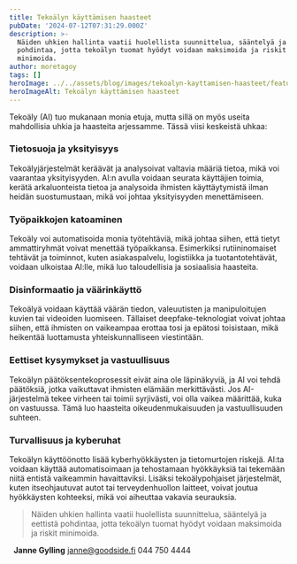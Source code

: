 ```yaml
---
title: Tekoälyn käyttämisen haasteet
pubDate: '2024-07-12T07:31:29.000Z'
description: >-
  Näiden uhkien hallinta vaatii huolellista suunnittelua, sääntelyä ja eettistä
  pohdintaa, jotta tekoälyn tuomat hyödyt voidaan maksimoida ja riskit
  minimoida.
author: moretagoy
tags: []
heroImage: ../../assets/blog/images/tekoalyn-kayttamisen-haasteet/featured.webp
heroImageAlt: Tekoälyn käyttämisen haasteet
---
```


Tekoäly (AI) tuo mukanaan monia etuja, mutta sillä on myös useita mahdollisia uhkia ja haasteita arjessamme. Tässä viisi keskeistä uhkaa:

### **Tietosuoja ja yksityisyys**

Tekoälyjärjestelmät keräävät ja analysoivat valtavia määriä tietoa, mikä voi vaarantaa yksityisyyden. AI:n avulla voidaan seurata käyttäjien toimia, kerätä arkaluonteista tietoa ja analysoida ihmisten käyttäytymistä ilman heidän suostumustaan, mikä voi johtaa yksityisyyden menettämiseen.

### **Työpaikkojen katoaminen**

Tekoäly voi automatisoida monia työtehtäviä, mikä johtaa siihen, että tietyt ammattiryhmät voivat menettää työpaikkansa. Esimerkiksi rutiininomaiset tehtävät ja toiminnot, kuten asiakaspalvelu, logistiikka ja tuotantotehtävät, voidaan ulkoistaa AI:lle, mikä luo taloudellisia ja sosiaalisia haasteita.

### **Disinformaatio ja väärinkäyttö**

Tekoälyä voidaan käyttää väärän tiedon, valeuutisten ja manipuloitujen kuvien tai videoiden luomiseen. Tällaiset deepfake-teknologiat voivat johtaa siihen, että ihmisten on vaikeampaa erottaa tosi ja epätosi toisistaan, mikä heikentää luottamusta yhteiskunnalliseen viestintään.

### **Eettiset kysymykset ja vastuullisuus**

Tekoälyn päätöksentekoprosessit eivät aina ole läpinäkyviä, ja AI voi tehdä päätöksiä, jotka vaikuttavat ihmisten elämään merkittävästi. Jos AI-järjestelmä tekee virheen tai toimii syrjivästi, voi olla vaikea määrittää, kuka on vastuussa. Tämä luo haasteita oikeudenmukaisuuden ja vastuullisuuden suhteen.

### **Turvallisuus ja kyberuhat**

Tekoälyn käyttöönotto lisää kyberhyökkäysten ja tietomurtojen riskejä. AI:ta voidaan käyttää automatisoimaan ja tehostamaan hyökkäyksiä tai tekemään niitä entistä vaikeammin havaittaviksi. Lisäksi tekoälypohjaiset järjestelmät, kuten itseohjautuvat autot tai terveydenhuollon laitteet, voivat joutua hyökkäysten kohteeksi, mikä voi aiheuttaa vakavia seurauksia.  

> Näiden uhkien hallinta vaatii huolellista suunnittelua, sääntelyä ja eettistä pohdintaa, jotta tekoälyn tuomat hyödyt voidaan maksimoida ja riskit minimoida.

  **Janne Gylling** janne@goodside.fi 044 750 4444